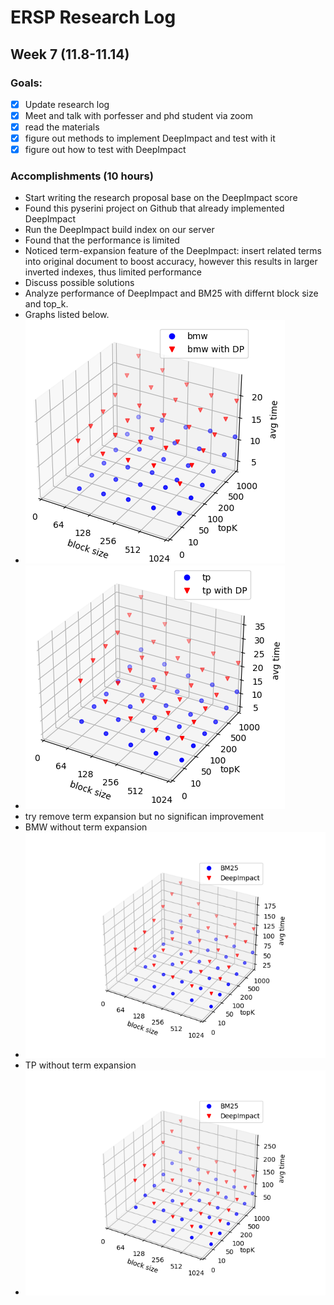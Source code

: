 # ERSP Research Log
## Week 7 (11.8-11.14)
### Goals:

- [x] Update research log
- [x] Meet and talk with porfesser and phd student via zoom
- [x] read the materials
- [x] figure out methods to implement DeepImpact and test with it
- [x] figure out how to test with DeepImpact

### Accomplishments (10 hours)
- Start writing the research proposal base on the DeepImpact score
- Found this pyserini project on Github that already implemented DeepImpact
- Run the DeepImpact build index on our server
- Found that the performance is limited
- Noticed term-expansion feature of the DeepImpact: insert related terms into original document to boost accuracy, however this results in larger inverted indexes, thus limited performance
- Discuss possible solutions
- Analyze performance of DeepImpact and BM25 with differnt block size and top_k.
- Graphs listed below.
- ![Outcome](/bmw.png)
- ![Outcome](/tp.png)
- try remove term expansion but no significan improvement
- BMW without term expansion
- ![Outcome](/bmw_t.png)
- TP without term expansion
- ![Outcome](/tp_t.png)
